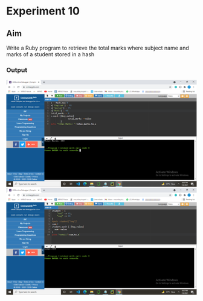 
# Experiment 10
## Aim
Write a Ruby program to retrieve the total marks where subject name and marks of a student stored in a hash

### Output

![output](exp10.png)
![output](exp10_b.png)
